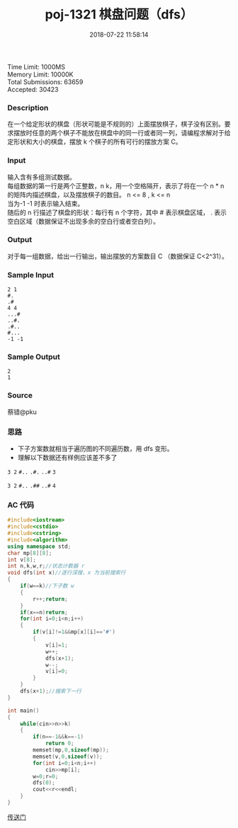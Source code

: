 ﻿---
title: poj-1321 棋盘问题（dfs）
date: 2018-07-22 11:58:14
tags: ["DFS","ACM","搜索","POJ","C++"]
categories: ["ACM"]
---
Time Limit: 1000MS  
Memory Limit: 10000K  
Total Submissions: 63659  
Accepted: 30423  

### Description
在一个给定形状的棋盘（形状可能是不规则的）上面摆放棋子，棋子没有区别。要求摆放时任意的两个棋子不能放在棋盘中的同一行或者同一列，请编程求解对于给定形状和大小的棋盘，摆放 k 个棋子的所有可行的摆放方案 C。

### Input
输入含有多组测试数据。   
每组数据的第一行是两个正整数，n k，用一个空格隔开，表示了将在一个 n * n 的矩阵内描述棋盘，以及摆放棋子的数目。 n <= 8 , k <= n   
当为-1 -1 时表示输入结束。   
随后的 n 行描述了棋盘的形状：每行有 n 个字符，其中 # 表示棋盘区域， . 表示空白区域（数据保证不出现多余的空白行或者空白列）。   

### Output
对于每一组数据，给出一行输出，输出摆放的方案数目 C （数据保证 C<2^31）。

### Sample Input
    2 1
    #.
    .#
    4 4
    ...#
    ..#.
    .#..
    #...
    -1 -1

### Sample Output
    2
    1

### Source
蔡错@pku

### 思路

* 下子方案数就相当于遍历图的不同遍历数，用 dfs 变形。
* 理解以下数据还有样例应该差不多了

`3 2`
`#..`
`.#.`
`..#`
`3`

`3 2`
`#..`
`.##`
`..#`
`4`

### AC 代码
```cpp
#include<iostream>
#include<cstdio>
#include<cstring>
#include<algorithm>
using namespace std;
char mp[8][8];
int v[8];
int n,k,w,r;//状态计数器 r
void dfs(int x)//逐行深搜，x 为当前搜索行
{
    if(w==k)//下子数 w
    {
        r++;return;
    }
    if(x==n)return;
    for(int i=0;i<n;i++)
    {
        if(v[i]!=1&&mp[x][i]=='#')
        {
            v[i]=1;
            w++;
            dfs(x+1);
            w--;
            v[i]=0;
        }
    }
    dfs(x+1);//搜索下一行
}

int main()
{
    while(cin>>n>>k)
    {
        if(n==-1&&k==-1)
            return 0;
        memset(mp,0,sizeof(mp));
        memset(v,0,sizeof(v));
        for(int i=0;i<n;i++)
            cin>>mp[i];
        w=0;r=0;
        dfs(0);
        cout<<r<<endl;
    }
}

```
[传送门](https://blog.csdn.net/hurmishine/article/details/49835913)